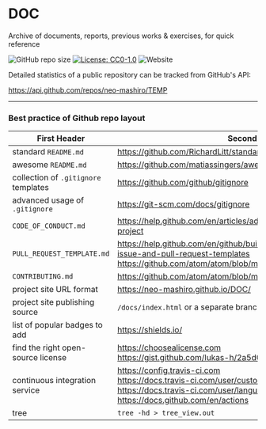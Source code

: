 # DOC
Archive of documents, reports, previous works & exercises, for quick reference

![GitHub repo size](https://img.shields.io/github/repo-size/neo-mashiro/DOC?label=Doc%20Size&style=social)
[![License: CC0-1.0](https://img.shields.io/badge/License-CC0%201.0-blue.svg?style=plastic)](http://creativecommons.org/publicdomain/zero/1.0/)
![Website](https://img.shields.io/website?down_message=Offline&label=Website&style=plastic&up_color=%23b366ff&up_message=Online&url=https%3A%2F%2Fnbviewer.jupyter.org%2Fgithub%2Fneo-mashiro%2FDOC%2Fblob%2Fmaster%2Fweb%2Findex.html)

Detailed statistics of a public repository can be tracked from GitHub's API:

https://api.github.com/repos/neo-mashiro/TEMP

---

### Best practice of Github repo layout

First Header | Second Header
------------ | -------------
 standard `README.md`        | https://github.com/RichardLitt/standard-readme 
awesome `README.md` | https://github.com/matiassingers/awesome-readme
collection of `.gitignore` templates | https://github.com/github/gitignore
advanced usage of `.gitignore` | https://git-scm.com/docs/gitignore
`CODE_OF_CONDUCT.md` | https://help.github.com/en/articles/adding-a-code-of-conduct-to-your-project
`PULL_REQUEST_TEMPLATE.md` | https://help.github.com/en/github/building-a-strong-community/about-issue-and-pull-request-templates<br>https://github.com/atom/atom/blob/master/PULL_REQUEST_TEMPLATE.md
`CONTRIBUTING.md` | https://github.com/atom/atom/blob/master/CONTRIBUTING.md
project site URL format | https://neo-mashiro.github.io/DOC/
project site publishing source | `/docs/index.html` or a separate branch `gh-pages`
list of popular badges to add | https://shields.io/
find the right open-source license | https://choosealicense.com<br>https://gist.github.com/lukas-h/2a5d00690736b4c3a7ba 
continuous integration service | https://config.travis-ci.com<br>https://docs.travis-ci.com/user/customizing-the-build<br>https://docs.travis-ci.com/user/languages/c<br>https://docs.github.com/en/actions
tree | ```tree -hd > tree_view.out```

